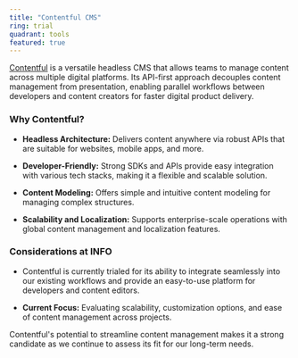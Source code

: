 ```yaml
---
title: "Contentful CMS"
ring: trial
quadrant: tools
featured: true
---
```


[Contentful](https://www.contentful.com/) is a versatile headless CMS that allows teams to manage content across multiple digital platforms. Its API-first approach decouples content management from presentation, enabling parallel workflows between developers and content creators for faster digital product delivery.

### Why Contentful?

- **Headless Architecture:** Delivers content anywhere via robust APIs that are suitable for websites, mobile apps, and more.

- **Developer-Friendly:** Strong SDKs and APIs provide easy integration with various tech stacks, making it a flexible and scalable solution.

- **Content Modeling:** Offers simple and intuitive content modeling for managing complex structures.

- **Scalability and Localization:** Supports enterprise-scale operations with global content management and localization features.

### Considerations at INFO

- Contentful is currently trialed for its ability to integrate seamlessly into our existing workflows and provide an easy-to-use platform for developers and content editors.

- **Current Focus:** Evaluating scalability, customization options, and ease of content management across projects.

Contentful's potential to streamline content management makes it a strong candidate as we continue to assess its fit for our long-term needs.
